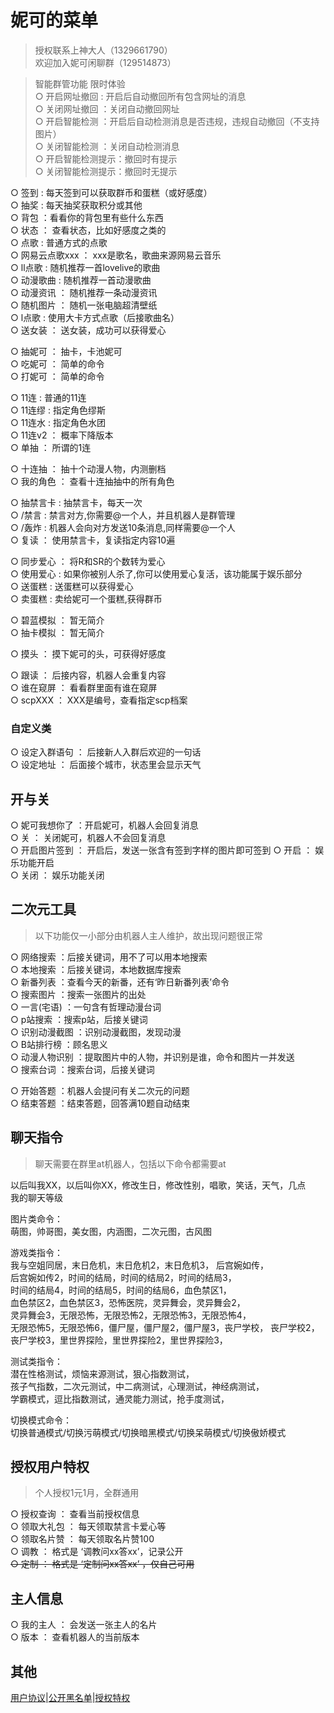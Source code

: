 # 妮可的菜单    
 > 授权联系上神大人（1329661790）  
   欢迎加入妮可闲聊群（129514873）
 
 > 智能群管功能 限时体验  
   ○ 开启网址撤回 : 开启后自动撤回所有包含网址的消息  
   ○ 关闭网址撤回 ：关闭自动撤回网址  
   ○ 开启智能检测 ：开启后自动检测消息是否违规，违规自动撤回（不支持图片）  
   ○ 关闭智能检测 ：关闭自动检测消息  
   ○ 开启智能检测提示：撤回时有提示  
   ○ 关闭智能检测提示：撤回时无提示  
    
○ 签到 : 每天签到可以获取群币和蛋糕（或好感度）  
○ 抽奖 : 每天抽奖获取积分或其他  
○ 背包 ：看看你的背包里有些什么东西  
○ 状态 ： 查看状态，比如好感度之类的  
○ 点歌 : 普通方式的点歌  
○ 网易云点歌xxx ： xxx是歌名，歌曲来源网易云音乐  
○ ll点歌 : 随机推荐一首lovelive的歌曲  
○ 动漫歌曲 : 随机推荐一首动漫歌曲  
○ 动漫资讯 ： 随机推荐一条动漫资讯  
○ 随机图片 ： 随机一张电脑超清壁纸  
○ l点歌 : 使用大卡方式点歌（后接歌曲名）  
○ 送女装 ： 送女装，成功可以获得爱心  
  
○ 抽妮可 ： 抽卡，卡池妮可  
○ 吃妮可 ： 简单的命令  
○ 打妮可 ： 简单的命令  
  
○ 11连 : 普通的11连  
○ 11连缪 : 指定角色缪斯  
○ 11连水 : 指定角色水团  
○ 11连v2 ： 概率下降版本  
○ 单抽 ： 所谓的1连
  
○ 十连抽 ： 抽十个动漫人物，内测删档  
○ 我的角色 ： 查看十连抽抽中的所有角色  
  
○ 抽禁言卡 : 抽禁言卡，每天一次  
○ /禁言 : 禁言对方,你需要@一个人，并且机器人是群管理  
○ /轰炸 : 机器人会向对方发送10条消息,同样需要@一个人  
○ 复读 ： 使用禁言卡，复读指定内容10遍  
  
○ 同步爱心 ： 将R和SR的个数转为爱心  
○ 使用爱心 : 如果你被别人杀了,你可以使用爱心复活，该功能属于娱乐部分  
○ 送蛋糕 : 送蛋糕可以获得爱心  
○ 卖蛋糕 : 卖给妮可一个蛋糕,获得群币  
   
 
○ 碧蓝模拟 ： 暂无简介  
○ 抽卡模拟 ： 暂无简介  
  
○ 摸头 ： 摸下妮可的头，可获得好感度  
  
○ 跟读 ： 后接内容，机器人会重复内容  
○ 谁在窥屏 ： 看看群里面有谁在窥屏  
○ scpXXX ： XXX是编号，查看指定scp档案  
 
### 自定义类  
○ 设定入群语句 ： 后接新人入群后欢迎的一句话  
○ 设定地址 ： 后面接个城市，状态里会显示天气  
  
## 开与关  
○ 妮可我想你了 ：开启妮可，机器人会回复消息  
○ 关 ： 关闭妮可，机器人不会回复消息  
○ 开启图片签到 ： 开启后，发送一张含有签到字样的图片即可签到
○ 开启 ： 娱乐功能开启  
○ 关闭 ： 娱乐功能关闭  
  
## 二次元工具  
 > 以下功能仅一小部分由机器人主人维护，故出现问题很正常  
   
○ 网络搜索  ：后接关键词，用不了可以用本地搜索  
○ 本地搜索  ：后接关键词，本地数据库搜索  
○ 新番列表  ：查看今天的新番，还有‘昨日新番列表’命令  
○ 搜索图片  ：搜索一张图片的出处  
○ 一言(宅语)  ：一句含有哲理动漫台词  
○ p站搜索  ：搜索p站，后接关键词  
○ 识别动漫截图  ：识别动漫截图，发现动漫  
○ B站排行榜  ：顾名思义  
○ 动漫人物识别  ：提取图片中的人物，并识别是谁，命令和图片一并发送  
○ 搜索台词  ：搜索台词，后接关键词  
   
○ 开始答题 ：机器人会提问有关二次元的问题   
○ 结束答题 ：结束答题，回答满10题自动结束   
  
## 聊天指令
 > 聊天需要在群里at机器人，包括以下命令都需要at 
   
以后叫我XX，以后叫你XX，修改生日，修改性别，唱歌，笑话，天气，几点  
我的聊天等级  
  
图片类命令：  
 萌图，帅哥图，美女图，内涵图，二次元图，古风图  
   
游戏类指令：  
 我与空姐同居，末日危机，末日危机2，末日危机3， 后宫婉如传，  
 后宫婉如传2，时间的结局，时间的结局2，时间的结局3，  
 时间的结局4，时间的结局5，时间的结局6，血色禁区1，  
 血色禁区2，血色禁区3，恐怖医院，灵异舞会，灵异舞会2，  
 灵异舞会3，无限恐怖，无限恐怖2，无限恐怖3，无限恐怖4，  
  无限恐怖5，无限恐怖6，僵尸屋，僵尸屋2，僵尸屋3，丧尸学校， 
 丧尸学校2，丧尸学校3，里世界探险，里世界探险2，里世界探险3，  
   
测试类指令：  
 潜在性格测试，烦恼来源测试，狠心指数测试，  
 孩子气指数，二次元测试，中二病测试，心理测试，神经病测试，  
 学霸模式，逗比指数测试，通灵能力测试，抢手度测试，  
  
切换模式命令：  
 切换普通模式/切换污萌模式/切换暗黑模式/切换呆萌模式/切换傲娇模式  
   
## 授权用户特权  
 > 个人授权1元1月，全群通用   
   
○ 授权查询 ： 查看当前授权信息  
○ 领取大礼包 ： 每天领取禁言卡爱心等  
○ 领取名片赞 ： 每天领取名片赞100  
○ 调教 ： 格式是 ‘调教问xx答xx’，记录公开  
~~○ 定制 ： 格式是 ‘定制问xx答xx’ ，仅自己可用~~  
  
## 主人信息  
○ 我的主人 ： 会发送一张主人的名片  
○ 版本 ： 查看机器人的当前版本  

## 其他  
[用户协议](https://gitee.com/fsdhw/NicoAgreement/blob/master/index.md)|[公开黑名单](https://gitee.com/fsdhw/NicoAgreement/blob/master/darkroom.md)|[授权特权](http://index.ai.acgtap.com/vip.html)
